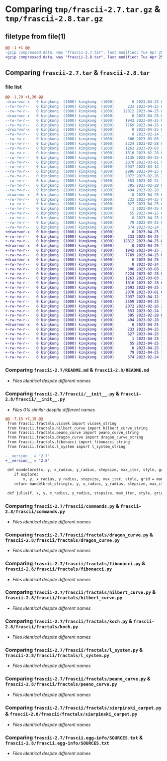 # Comparing `tmp/frascii-2.7.tar.gz` & `tmp/frascii-2.8.tar.gz`

## filetype from file(1)

```diff
@@ -1 +1 @@
-gzip compressed data, was "frascii-2.7.tar", last modified: Tue Apr 25 07:42:25 2023, max compression
+gzip compressed data, was "frascii-2.8.tar", last modified: Tue Apr 25 11:03:00 2023, max compression
```

## Comparing `frascii-2.7.tar` & `frascii-2.8.tar`

### file list

```diff
@@ -1,28 +1,28 @@
-drwxrwxr-x   0 kingkong  (1000) kingkong  (1000)        0 2023-04-25 07:42:25.519935 frascii-2.7/
--rw-rw-r--   0 kingkong  (1000) kingkong  (1000)      233 2023-04-25 07:42:25.519935 frascii-2.7/PKG-INFO
--rw-rw-r--   0 kingkong  (1000) kingkong  (1000)    12812 2023-04-25 07:40:51.000000 frascii-2.7/README.md
-drwxrwxr-x   0 kingkong  (1000) kingkong  (1000)        0 2023-04-25 07:42:25.515935 frascii-2.7/frascii/
--rw-rw-r--   0 kingkong  (1000) kingkong  (1000)     1942 2023-04-25 07:41:57.000000 frascii-2.7/frascii/__init__.py
--rw-rw-r--   0 kingkong  (1000) kingkong  (1000)     7769 2023-04-25 07:40:17.000000 frascii-2.7/frascii/commands.py
-drwxrwxr-x   0 kingkong  (1000) kingkong  (1000)        0 2023-04-25 07:42:25.519935 frascii-2.7/frascii/fractals/
--rw-rw-r--   0 kingkong  (1000) kingkong  (1000)        0 2023-02-24 11:27:22.000000 frascii-2.7/frascii/fractals/__init__.py
--rw-rw-r--   0 kingkong  (1000) kingkong  (1000)      306 2023-03-03 18:15:44.000000 frascii-2.7/frascii/fractals/cantor.py
--rw-rw-r--   0 kingkong  (1000) kingkong  (1000)     2224 2023-02-28 08:13:57.000000 frascii-2.7/frascii/fractals/dragon_curve.py
--rw-rw-r--   0 kingkong  (1000) kingkong  (1000)     1263 2023-03-03 18:15:51.000000 frascii-2.7/frascii/fractals/fibonacci.py
--rw-rw-r--   0 kingkong  (1000) kingkong  (1000)     1816 2023-02-28 08:12:17.000000 frascii-2.7/frascii/fractals/hilbert_curve.py
--rw-rw-r--   0 kingkong  (1000) kingkong  (1000)     3135 2023-04-25 07:39:18.000000 frascii-2.7/frascii/fractals/julia.py
--rw-rw-r--   0 kingkong  (1000) kingkong  (1000)     2078 2023-03-01 08:32:48.000000 frascii-2.7/frascii/fractals/koch.py
--rw-rw-r--   0 kingkong  (1000) kingkong  (1000)     2937 2023-04-12 12:34:18.000000 frascii-2.7/frascii/fractals/l_system.py
--rw-rw-r--   0 kingkong  (1000) kingkong  (1000)     2996 2023-04-25 07:39:18.000000 frascii-2.7/frascii/fractals/mandelbrot.py
--rw-rw-r--   0 kingkong  (1000) kingkong  (1000)     2072 2023-02-26 23:51:55.000000 frascii-2.7/frascii/fractals/peano_curve.py
--rw-rw-r--   0 kingkong  (1000) kingkong  (1000)      553 2023-02-24 11:50:58.000000 frascii-2.7/frascii/fractals/sierpinski_carpet.py
--rw-rw-r--   0 kingkong  (1000) kingkong  (1000)      395 2023-02-28 09:01:32.000000 frascii-2.7/frascii/fractals/sierpinski_triangle.py
--rw-rw-r--   0 kingkong  (1000) kingkong  (1000)      494 2023-02-28 14:05:15.000000 frascii-2.7/frascii/fractals/vicsek.py
-drwxrwxr-x   0 kingkong  (1000) kingkong  (1000)        0 2023-04-25 07:42:25.515935 frascii-2.7/frascii.egg-info/
--rw-rw-r--   0 kingkong  (1000) kingkong  (1000)      233 2023-04-25 07:42:25.000000 frascii-2.7/frascii.egg-info/PKG-INFO
--rw-rw-r--   0 kingkong  (1000) kingkong  (1000)      627 2023-04-25 07:42:25.000000 frascii-2.7/frascii.egg-info/SOURCES.txt
--rw-rw-r--   0 kingkong  (1000) kingkong  (1000)        1 2023-04-25 07:42:25.000000 frascii-2.7/frascii.egg-info/dependency_links.txt
--rw-rw-r--   0 kingkong  (1000) kingkong  (1000)       55 2023-04-25 07:42:25.000000 frascii-2.7/frascii.egg-info/entry_points.txt
--rw-rw-r--   0 kingkong  (1000) kingkong  (1000)        8 2023-04-25 07:42:25.000000 frascii-2.7/frascii.egg-info/top_level.txt
--rw-rw-r--   0 kingkong  (1000) kingkong  (1000)       79 2023-04-25 07:42:25.519935 frascii-2.7/setup.cfg
--rw-rw-r--   0 kingkong  (1000) kingkong  (1000)      374 2023-02-24 14:54:57.000000 frascii-2.7/setup.py
+drwxrwxr-x   0 kingkong  (1000) kingkong  (1000)        0 2023-04-25 11:03:00.063898 frascii-2.8/
+-rw-rw-r--   0 kingkong  (1000) kingkong  (1000)      233 2023-04-25 11:03:00.063898 frascii-2.8/PKG-INFO
+-rw-rw-r--   0 kingkong  (1000) kingkong  (1000)    12812 2023-04-25 07:40:51.000000 frascii-2.8/README.md
+drwxrwxr-x   0 kingkong  (1000) kingkong  (1000)        0 2023-04-25 11:03:00.055898 frascii-2.8/frascii/
+-rw-rw-r--   0 kingkong  (1000) kingkong  (1000)     1942 2023-04-25 11:02:35.000000 frascii-2.8/frascii/__init__.py
+-rw-rw-r--   0 kingkong  (1000) kingkong  (1000)     7769 2023-04-25 07:40:17.000000 frascii-2.8/frascii/commands.py
+drwxrwxr-x   0 kingkong  (1000) kingkong  (1000)        0 2023-04-25 11:03:00.059898 frascii-2.8/frascii/fractals/
+-rw-rw-r--   0 kingkong  (1000) kingkong  (1000)        0 2023-02-24 11:27:22.000000 frascii-2.8/frascii/fractals/__init__.py
+-rw-rw-r--   0 kingkong  (1000) kingkong  (1000)      306 2023-03-03 18:15:44.000000 frascii-2.8/frascii/fractals/cantor.py
+-rw-rw-r--   0 kingkong  (1000) kingkong  (1000)     2224 2023-02-28 08:13:57.000000 frascii-2.8/frascii/fractals/dragon_curve.py
+-rw-rw-r--   0 kingkong  (1000) kingkong  (1000)     1263 2023-03-03 18:15:51.000000 frascii-2.8/frascii/fractals/fibonacci.py
+-rw-rw-r--   0 kingkong  (1000) kingkong  (1000)     1816 2023-02-28 08:12:17.000000 frascii-2.8/frascii/fractals/hilbert_curve.py
+-rw-rw-r--   0 kingkong  (1000) kingkong  (1000)     3693 2023-04-25 11:01:27.000000 frascii-2.8/frascii/fractals/julia.py
+-rw-rw-r--   0 kingkong  (1000) kingkong  (1000)     2078 2023-03-01 08:32:48.000000 frascii-2.8/frascii/fractals/koch.py
+-rw-rw-r--   0 kingkong  (1000) kingkong  (1000)     2937 2023-04-12 12:34:18.000000 frascii-2.8/frascii/fractals/l_system.py
+-rw-rw-r--   0 kingkong  (1000) kingkong  (1000)     3559 2023-04-25 11:01:42.000000 frascii-2.8/frascii/fractals/mandelbrot.py
+-rw-rw-r--   0 kingkong  (1000) kingkong  (1000)     2072 2023-02-26 23:51:55.000000 frascii-2.8/frascii/fractals/peano_curve.py
+-rw-rw-r--   0 kingkong  (1000) kingkong  (1000)      553 2023-02-24 11:50:58.000000 frascii-2.8/frascii/fractals/sierpinski_carpet.py
+-rw-rw-r--   0 kingkong  (1000) kingkong  (1000)      395 2023-02-28 09:01:32.000000 frascii-2.8/frascii/fractals/sierpinski_triangle.py
+-rw-rw-r--   0 kingkong  (1000) kingkong  (1000)      494 2023-02-28 14:05:15.000000 frascii-2.8/frascii/fractals/vicsek.py
+drwxrwxr-x   0 kingkong  (1000) kingkong  (1000)        0 2023-04-25 11:03:00.059898 frascii-2.8/frascii.egg-info/
+-rw-rw-r--   0 kingkong  (1000) kingkong  (1000)      233 2023-04-25 11:03:00.000000 frascii-2.8/frascii.egg-info/PKG-INFO
+-rw-rw-r--   0 kingkong  (1000) kingkong  (1000)      627 2023-04-25 11:03:00.000000 frascii-2.8/frascii.egg-info/SOURCES.txt
+-rw-rw-r--   0 kingkong  (1000) kingkong  (1000)        1 2023-04-25 11:03:00.000000 frascii-2.8/frascii.egg-info/dependency_links.txt
+-rw-rw-r--   0 kingkong  (1000) kingkong  (1000)       55 2023-04-25 11:03:00.000000 frascii-2.8/frascii.egg-info/entry_points.txt
+-rw-rw-r--   0 kingkong  (1000) kingkong  (1000)        8 2023-04-25 11:03:00.000000 frascii-2.8/frascii.egg-info/top_level.txt
+-rw-rw-r--   0 kingkong  (1000) kingkong  (1000)       79 2023-04-25 11:03:00.063898 frascii-2.8/setup.cfg
+-rw-rw-r--   0 kingkong  (1000) kingkong  (1000)      374 2023-02-24 14:54:57.000000 frascii-2.8/setup.py
```

### Comparing `frascii-2.7/README.md` & `frascii-2.8/README.md`

 * *Files identical despite different names*

### Comparing `frascii-2.7/frascii/__init__.py` & `frascii-2.8/frascii/__init__.py`

 * *Files 0% similar despite different names*

```diff
@@ -7,15 +7,15 @@
 from frascii.fractals.vicsek import vicsek_string
 from frascii.fractals.hilbert_curve import hilbert_curve_string
 from frascii.fractals.peano_curve import peano_curve_string
 from frascii.fractals.dragon_curve import dragon_curve_string
 from frascii.fractals.fibonacci import fibonacci_string
 from frascii.fractals.l_system import l_system_string
 
-__version__ = '2.7'
+__version__ = '2.8'
 
 def mandelbrot(x, y, x_radius, y_radius, stepsize, max_iter, style, grid, explore):
 	if explore:
 		x, y, x_radius, y_radius, stepsize, max_iter, style, grid = mandelbrot_explore(x, y, x_radius, y_radius, stepsize, max_iter, style, grid)
 	return mandelbrot_string(x, y, x_radius, y_radius, stepsize, max_iter, style, grid)
 
 def julia(f, x, y, x_radius, y_radius, stepsize, max_iter, style, grid, explore):
```

### Comparing `frascii-2.7/frascii/commands.py` & `frascii-2.8/frascii/commands.py`

 * *Files identical despite different names*

### Comparing `frascii-2.7/frascii/fractals/dragon_curve.py` & `frascii-2.8/frascii/fractals/dragon_curve.py`

 * *Files identical despite different names*

### Comparing `frascii-2.7/frascii/fractals/fibonacci.py` & `frascii-2.8/frascii/fractals/fibonacci.py`

 * *Files identical despite different names*

### Comparing `frascii-2.7/frascii/fractals/hilbert_curve.py` & `frascii-2.8/frascii/fractals/hilbert_curve.py`

 * *Files identical despite different names*

### Comparing `frascii-2.7/frascii/fractals/koch.py` & `frascii-2.8/frascii/fractals/koch.py`

 * *Files identical despite different names*

### Comparing `frascii-2.7/frascii/fractals/l_system.py` & `frascii-2.8/frascii/fractals/l_system.py`

 * *Files identical despite different names*

### Comparing `frascii-2.7/frascii/fractals/peano_curve.py` & `frascii-2.8/frascii/fractals/peano_curve.py`

 * *Files identical despite different names*

### Comparing `frascii-2.7/frascii/fractals/sierpinski_carpet.py` & `frascii-2.8/frascii/fractals/sierpinski_carpet.py`

 * *Files identical despite different names*

### Comparing `frascii-2.7/frascii.egg-info/SOURCES.txt` & `frascii-2.8/frascii.egg-info/SOURCES.txt`

 * *Files identical despite different names*

